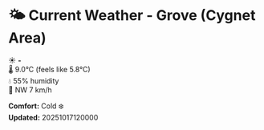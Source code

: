 # 🌤️ Current Weather - Grove (Cygnet Area)

☀️ **-**  
🌡️ 9.0°C (feels like 5.8°C)  
💧 55% humidity  
💨 NW 7 km/h  

**Comfort:** Cold ❄️  
**Updated:** 20251017120000
